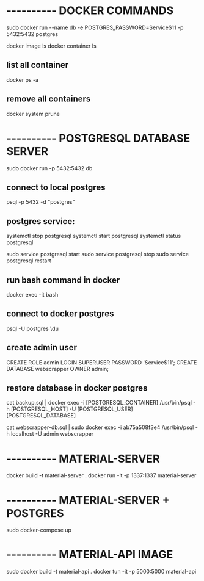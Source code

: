 # ---------- DOCKER COMMANDS

sudo docker run --name db -e POSTGRES_PASSWORD=Service$11 -p 5432:5432 postgres

docker image ls
docker container ls

## list all container

docker ps -a

## remove all containers

docker system prune

# ---------- POSTGRESQL DATABASE SERVER

sudo docker run -p 5432:5432 db

## connect to local postgres

psql -p 5432 -d "postgres"

## postgres service:

systemctl stop postgresql
systemctl start postgresql
systemctl status postgresql

sudo service postgresql start
sudo service postgresql stop
sudo service postgresql restart

## run bash command in docker

docker exec -it <container-id> bash

## connect to docker postgres

psql -U postgres
\du

## create admin user

CREATE ROLE admin LOGIN SUPERUSER PASSWORD 'Service$11';
CREATE DATABASE webscrapper OWNER admin;

## restore database in docker postgres

cat backup.sql | docker exec -i [POSTGRESQL_CONTAINER] /usr/bin/psql -h [POSTGRESQL_HOST] -U [POSTGRESQL_USER] [POSTGRESQL_DATABASE]

cat webscrapper-db.sql | sudo docker exec -i ab75a508f3e4 /usr/bin/psql -h localhost -U admin webscrapper

# ---------- MATERIAL-SERVER

docker build -t material-server .
docker run -it -p 1337:1337 material-server

# ---------- MATERIAL-SERVER + POSTGRES

sudo docker-compose up

# ---------- MATERIAL-API IMAGE

sudo docker build -t material-api .
docker tun -it -p 5000:5000 material-api

